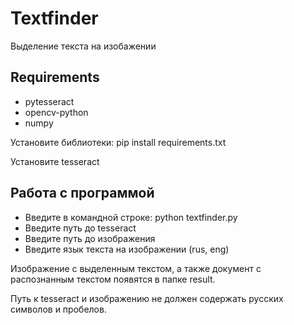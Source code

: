 # Textfinder

Выделение текста на изобажении

## Requirements

* pytesseract
* opencv-python
* numpy

Установите библиотеки: pip install requirements.txt

Установите tesseract

## Работа с программой

* Введите в командной строке: python textfinder.py
* Введите путь до tesseract
* Введите путь до изображения
* Введите язык текста на изображении (rus, eng)

Изображение с выделенным текстом, а также документ с распознанным текстом появятся в папке result.

Путь к tesseract и изображению не должен содержать русских символов и пробелов.

